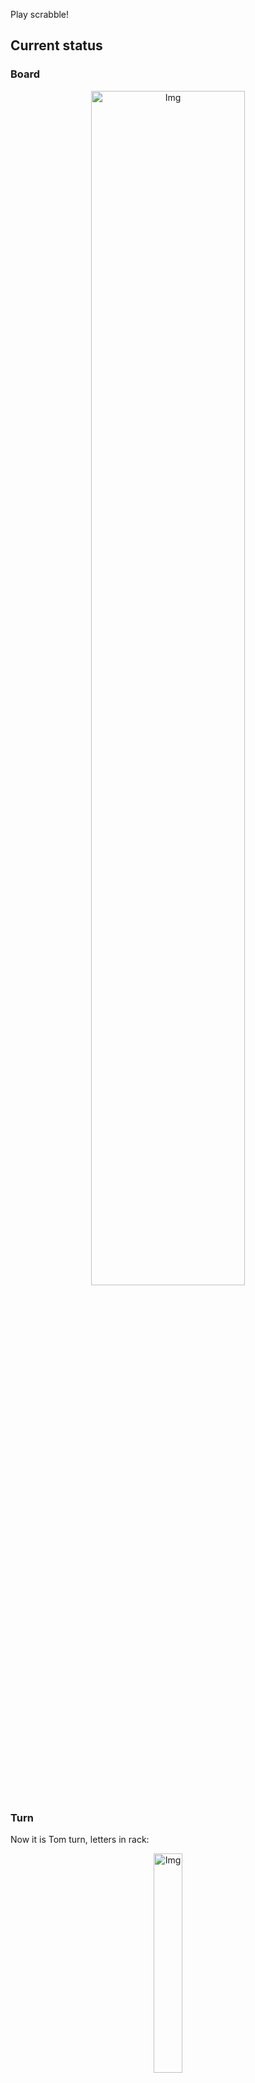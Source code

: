 
Play scrabble!
## Current status
### Board
<p align="center">
<img src="https://raw.githubusercontent.com/radosz99/radosz99/main/board.png" width=70% alt="Img"/>
    </p>
    
### Turn
Now it is Tom turn, letters in rack:
<p align="center">
<img src="https://raw.githubusercontent.com/radosz99/radosz99/main/rack.png" width=30% alt="Img"/>
</p>

### Game score
| Id | Player name | Points |
  | - | - | - |  
|0 | Tom | 170
|1 | Jerry | 130
## Make the move
Make the move and insert the letters by creating an [issue](https://github.com/radosz99/radosz99/issues/new?title=scrabble%7Cmove%7C7%3AA%3ARIDE&body=Just+push+%27Submit+new+issue%27+or+update+with+your+move.) according to the rules or...

## Possibly best moves  
Are you sure? :smiling_imp: :smiling_imp: :smiling_imp:
<details>
  <summary>Spoiler warning!</summary>
  
  | Id | Move | Issue link | Points |
  | - | - | - | - |  
|1| B:5:qis | [scrabble&#124;move&#124;B:5:qis](https://github.com/radosz99/radosz99/issues/new?title=scrabble%7Cmove%7CB%3A5%3Aqis&body=Just+push+%27Submit+new+issue%27+or+update+with+your+move.) | 12 
|2| B:5:qi | [scrabble&#124;move&#124;B:5:qi](https://github.com/radosz99/radosz99/issues/new?title=scrabble%7Cmove%7CB%3A5%3Aqi&body=Just+push+%27Submit+new+issue%27+or+update+with+your+move.) | 11 
|3| 6:M:xis | [scrabble&#124;move&#124;6:M:xis](https://github.com/radosz99/radosz99/issues/new?title=scrabble%7Cmove%7C6%3AM%3Axis&body=Just+push+%27Submit+new+issue%27+or+update+with+your+move.) | 10 
|4| C:4:gugas | [scrabble&#124;move&#124;C:4:gugas](https://github.com/radosz99/radosz99/issues/new?title=scrabble%7Cmove%7CC%3A4%3Agugas&body=Just+push+%27Submit+new+issue%27+or+update+with+your+move.) | 10 
|5| 6:M:xi | [scrabble&#124;move&#124;6:M:xi](https://github.com/radosz99/radosz99/issues/new?title=scrabble%7Cmove%7C6%3AM%3Axi&body=Just+push+%27Submit+new+issue%27+or+update+with+your+move.) | 9 
|6| 7:B:gogo | [scrabble&#124;move&#124;7:B:gogo](https://github.com/radosz99/radosz99/issues/new?title=scrabble%7Cmove%7C7%3AB%3Agogo&body=Just+push+%27Submit+new+issue%27+or+update+with+your+move.) | 8 
|7| C:4:guga | [scrabble&#124;move&#124;C:4:guga](https://github.com/radosz99/radosz99/issues/new?title=scrabble%7Cmove%7CC%3A4%3Aguga&body=Just+push+%27Submit+new+issue%27+or+update+with+your+move.) | 8 
|8| C:4:sugo | [scrabble&#124;move&#124;C:4:sugo](https://github.com/radosz99/radosz99/issues/new?title=scrabble%7Cmove%7CC%3A4%3Asugo&body=Just+push+%27Submit+new+issue%27+or+update+with+your+move.) | 7 
|9| 7:B:sago | [scrabble&#124;move&#124;7:B:sago](https://github.com/radosz99/radosz99/issues/new?title=scrabble%7Cmove%7C7%3AB%3Asago&body=Just+push+%27Submit+new+issue%27+or+update+with+your+move.) | 7 
|10| 4:M:hog | [scrabble&#124;move&#124;4:M:hog](https://github.com/radosz99/radosz99/issues/new?title=scrabble%7Cmove%7C4%3AM%3Ahog&body=Just+push+%27Submit+new+issue%27+or+update+with+your+move.) | 7 
</details>
    
## Latest moves

| Id | Type | Move / Letters to replace | Created words / New letters | Date | Points | Player | Who |
| - | - | - | - | - | - | - | - |
|15| INSERT | 5:B:quip | ['QUIP'] | 11/25/2022, 22:16:35 | 35 | Jerry | [radosz99](github.com/radosz99) |
|14| INSERT | E:5:paolo | ['PAOLO'] | 11/25/2022, 22:12:11 | 7 | Tom | [radosz99](github.com/radosz99) |
|13| INSERT | N:10:idea | ['IDEA'] | 11/25/2022, 21:37:56 | 10 | Jerry | [radosz99](github.com/radosz99) |
|12| INSERT | 12:I:rezone | ['REZONE'] | 11/25/2022, 19:06:53 | 32 | Tom | [radosz99](github.com/radosz99) |
|11| INSERT | L:11:rote | ['ROTE'] | 11/25/2022, 19:05:45 | 8 | Jerry | [radosz99](github.com/radosz99) |
|10| INSERT | 14:F:pantine | ['PANTINE'] | 11/25/2022, 19:05:01 | 30 | Tom | [radosz99](github.com/radosz99) |
|9| INSERT | F:12:bap | ['BAP'] | 11/25/2022, 19:00:45 | 9 | Jerry | [radosz99](github.com/radosz99) |
|8| INSERT | 12:C:chub | ['CHUB'] | 11/25/2022, 18:59:21 | 22 | Tom | [radosz99](github.com/radosz99) |
|7| INSERT | D:9:wish | ['WISH'] | 11/25/2022, 18:57:24 | 20 | Jerry | [radosz99](github.com/radosz99) |
|6| INSERT | 9:D:worm | ['WORM'] | 11/25/2022, 18:51:51 | 11 | Tom | [radosz99](github.com/radosz99) |
|5| INSERT | G:7:lym | ['LYM'] | 11/25/2022, 18:45:37 | 12 | Jerry | [radosz99](github.com/radosz99) |
|4| INSERT | M:4:hex | ['HEX'] | 11/25/2022, 18:37:14 | 21 | Tom | [radosz99](github.com/radosz99) |
|3| INSERT | I:6:jeer | ['JEER'] | 11/25/2022, 18:31:18 | 20 | Jerry | [radosz99](github.com/radosz99) |
|2| INSERT | 5:J:file | ['FILE'] | 11/25/2022, 17:36:44 | 15 | Tom | [radosz99](github.com/radosz99) |
|1| INSERT | K:4:viral | ['VIRAL'] | 11/25/2022, 12:10:00 | 16 | Jerry | [radosz99](github.com/radosz99) |
|0| INSERT | 7:G:leeway | ['LEEWAY'] | 11/25/2022, 12:08:53 | 32 | Tom | [radosz99](github.com/radosz99) |
